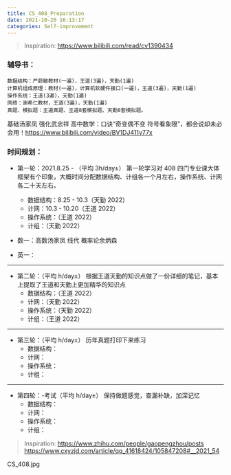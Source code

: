 ```yaml
---
title: CS_408_Preparation
date: 2021-10-20 16:13:17
categories: Self-improvement
---
```

> Inspiration: https://www.bilibili.com/read/cv1390434

### 辅导书：
	数据结构：严蔚敏教材(一遍)，王道(3遍)，天勤(1遍)
	计算机组成原理：教材(一遍)，计算机软硬件接口(一遍)，王道(3遍)，天勤(1遍)
	操作系统：王道(3遍)，天勤(1遍)
	网络：谢希仁教材，王道(3遍)，天勤(1遍)
	真题、模拟题：王道真题、王道8套模拟题、天勤8套模拟题。 
基础汤家凤 强化武忠祥
高中数学：口诀“奇变偶不变 符号看象限”，都会说却未必会用！https://www.bilibili.com/video/BV1DJ411v77x

### 时间规划：
- 第一轮：2021.8.25 - （平均 3h/day±）
	第一轮学习对 408 四门专业课大体框架有个印象，大概时间分配数据结构、计组各一个月左右，操作系统、计网各二十天左右。
	- 数据结构：8.25 - 10.3（天勤 2022）
	- 计网：10.3 - 10.20（王道 2022）
	- 操作系统：（王道 2022）
	- 计组：（天勤 2022）

- 数一：高数汤家凤 线代 概率论余炳森
- 英一：

---

- 第二轮：（平均 h/day±）
	根据王道天勤的知识点做了一份详细的笔记，基本上提取了王道和天勤上更加精华的知识点
	- 数据结构：（王道 2022）
	- 计网：（天勤 2022）
	- 操作系统：（天勤 2022）
	- 计组：（王道 2022）

---

- 第三轮：（平均 h/day±）
	历年真题打印下来练习
	- 数据结构：
	- 计网：
	- 操作系统：
	- 计组：

---

- 第四轮：-考试（平均 h/day±）
	保持做题感觉，查漏补缺，加深记忆
	- 数据结构：
	- 计网：
	- 操作系统：
	- 计组：

> Inspiration: https://www.zhihu.com/people/gaopengzhou/posts
> https://www.cxyzjd.com/article/qq_41618424/105847208#__2021_54

CS_408.jpg

